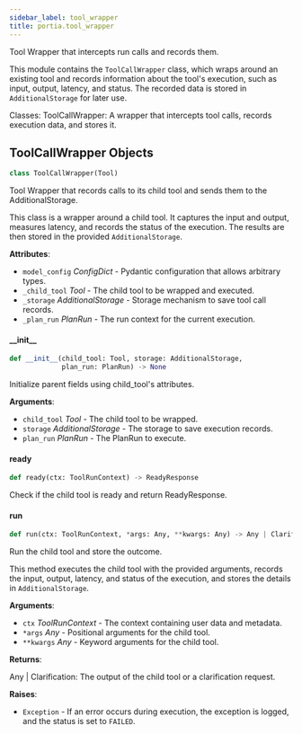 ```yaml
---
sidebar_label: tool_wrapper
title: portia.tool_wrapper
---
```


Tool Wrapper that intercepts run calls and records them.

This module contains the `ToolCallWrapper` class, which wraps around an existing tool and records
information about the tool&#x27;s execution, such as input, output, latency, and status. The recorded
data is stored in `AdditionalStorage` for later use.

Classes:
    ToolCallWrapper: A wrapper that intercepts tool calls, records execution data, and stores it.

## ToolCallWrapper Objects

```python
class ToolCallWrapper(Tool)
```

Tool Wrapper that records calls to its child tool and sends them to the AdditionalStorage.

This class is a wrapper around a child tool. It captures the input and output, measures latency,
and records the status of the execution. The results are then stored in the provided
`AdditionalStorage`.

**Attributes**:

- `model_config` _ConfigDict_ - Pydantic configuration that allows arbitrary types.
- `_child_tool` _Tool_ - The child tool to be wrapped and executed.
- `_storage` _AdditionalStorage_ - Storage mechanism to save tool call records.
- `_plan_run` _PlanRun_ - The run context for the current execution.

#### \_\_init\_\_

```python
def __init__(child_tool: Tool, storage: AdditionalStorage,
             plan_run: PlanRun) -> None
```

Initialize parent fields using child_tool&#x27;s attributes.

**Arguments**:

- `child_tool` _Tool_ - The child tool to be wrapped.
- `storage` _AdditionalStorage_ - The storage to save execution records.
- `plan_run` _PlanRun_ - The PlanRun to execute.

#### ready

```python
def ready(ctx: ToolRunContext) -> ReadyResponse
```

Check if the child tool is ready and return ReadyResponse.

#### run

```python
def run(ctx: ToolRunContext, *args: Any, **kwargs: Any) -> Any | Clarification
```

Run the child tool and store the outcome.

This method executes the child tool with the provided arguments, records the input,
output, latency, and status of the execution, and stores the details in `AdditionalStorage`.

**Arguments**:

- `ctx` _ToolRunContext_ - The context containing user data and metadata.
- `*args` _Any_ - Positional arguments for the child tool.
- `**kwargs` _Any_ - Keyword arguments for the child tool.
  

**Returns**:

  Any | Clarification: The output of the child tool or a clarification request.
  

**Raises**:

- `Exception` - If an error occurs during execution, the exception is logged, and the
  status is set to `FAILED`.

